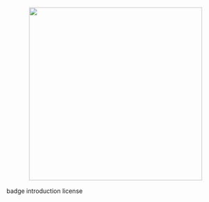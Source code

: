 <h3 style="text-align:center;font-weight: 300;" align="center">
  <img src="https://images.unsplash.com/photo-1523453116873-a0c03c78badc?ixlib=rb-0.3.5&q=80&fm=jpg&crop=entropy&cs=tinysrgb&w=1600&h=900&fit=crop&ixid=eyJhcHBfaWQiOjF9&s=418329ffd2a23ac9cc612ed8e641bf67" width="400px">
</h3>
badge
introduction
license
